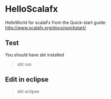 # HelloScalafx
HelloWorld for scalaFx from the Quick-start guide:
http://www.scalafx.org/docs/quickstart/

## Test
You should have sbt installed
> sbt run

## Edit in eclipse
> sbt eclipse
